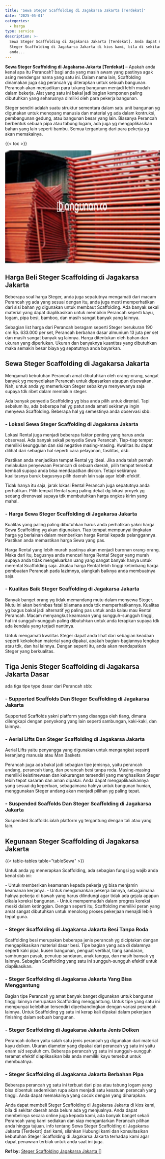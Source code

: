 ```yaml
---
title: 'Sewa Steger Scaffolding di Jagakarsa Jakarta [Terdekat]'
date: '2025-05-01'
categories:
  - harga
type: service
description: >-
  Sewa Steger Scaffolding di Jagakarsa Jakarta [Terdekat]. Anda dapat membeli
  Steger Scaffolding di Jagakarsa Jakarta di kios kami, bila di sekitar daerah
  anda...
---
```


**Sewa Steger Scaffolding di Jagakarsa Jakarta \[Terdekat\]** – Apakah anda kenal apa itu Perancah? bagi anda yang masih awam yang pastinya agak asing mendengar nama yang satu ini. Dalam nama lain, Scaffolding dinamakan juga sbg perancah yg diterapkan untuk sebuah bangunan. Perancah akan menjadikan para tukang bangunan menjadi lebih mudah dalam bekerja. Alat yang satu ini bakal jadi bagian komponen paling dibutuhkan yang seharusnya dimiliki oleh para pekerja bangunan.

Steger sendiri adalah suatu struktur sementara dalam satu unit bangunan yg digunakan untuk menopang manusia dan material yg ada dalam kontruksi, pembangunan gedung, atau bangunan besar yang lain. Biasanya Perancah berbentuk sebuah pipa atau tabung logam, ada juga yg mengaplikasikan bahan yang lain seperti bambu. Semua tergantung dari para pekerja yg akan memakainya.

{{< toc >}}

![Sewa Steger Scaffolding di Jagakarsa Jakarta [Terdekat]](/images/sewa-scaffolding-steger-16.png)

## Harga Beli Steger Scaffolding di Jagakarsa Jakarta

Beberapa soal harga Steger, anda juga sepatutnya mengamati dari macam Perancah yg ada yang sesuai dengan itu, anda juga mesti memperhatikan dari sisi bahan yg digunakan untuk membaut Scaffolding. Ada banyak sekali material yang dapat diaplikasikan untuk membikin Perancah seperti kayu, logam, pipa besi, bamboo, dan masih sangat banyak yang lainnya.

Sebagian list harga dari Perancah beragam seperti Steger berukuran 190 cm Rp. 633.000 per set, Perancah berbahan dasar almunium 13 juta per set dan masih sangat banyak yg lainnya. Harga ditentukan oleh bahan dan ukuran yang diperlukan. Ukuran dan banyaknya kuantitas yang dibutuhkan maka semakin besar biaya yg sepatutnya anda bayarkan.

## Sewa Steger Scaffolding di Jagakarsa Jakarta

Mengamati kebutuhan Perancah amat dibutuhkan oleh orang-orang, sangat banyak yg menyediakan Perancah untuk dipasarkan ataupun disewakan. Nah, untuk anda yg memerlukan Steger sebaiknya menyewanya saja supaya tdk ribet dalam membikin steger.

Ada banyak penyedia Scaffolding yg bisa anda pilih untuk dirental. Tapi sebelum itu, ada beberapa hal yg patut anda amati sekiranya ingin menyewa Scaffolding. Beberapa hal yg semestinya anda observasi sbb:

### \- Lokasi Sewa Steger Scaffolding di Jagakarsa Jakarta

Lokasi Rental juga menjadi beberapa faktor penting yang harus anda observasi. Ada banyak sekali penyedia Sewa Perancah. Tiap-tiap tempat memiliki keunggulan dan sisi negative masing-masing. Kwalitas itu dapat dilihat dari sebagian hal seperti cara pelayanan, fasilitas, dsb.

Pastikan anda menjadikan tempat Rental yg ideal. Jika anda telah pernah melakukan penyewaan Perancah di sebuah daerah, pilih tempat tersebut kembali supaya anda bisa mendapatkan diskon. Tetapi sekiranya kualitasnya buruk bagusnya pilih daerah lain saja agar lebih efektif.

Tidak hanya itu saja, jarak lokasi Rental Perancah juga sepatutnya anda perhatikan. Pilih tempat Rental yang paling dekat dg lokasi proyek yg sedang direnovasi supaya tdk membutuhkan harga ongkos kirim yang mahal.

### \- Harga Sewa Steger Scaffolding di Jagakarsa Jakarta

Kualitas yang paling paling dibutuhkan harus anda perhatikan yakni harga Sewa Scaffolding yg akan digunakan. Tiap tempat mempunyai tingkatan harga yg berlainan dalam memberikan harga Rental kepada pelanggannya. Pastikan anda memastikan harga Sewa yang pas.

Harga Rental yang lebih murah pastinya akan menjadi buronan orang-orang. Maka dari itu, bagusnya anda mencari harga Rental Steger yang murah supaya anda tidak mengeluarkan uang yang sangat banyak hanya untuk merental Scaffolding saja. Jikalau harga Rental lebih tinggi ketimbang harga pembuatan Perancah pada lazimnya, alangkah baiknya anda membuatnya saja.

### \- Kualitas Baik Steger Scaffolding di Jagakarsa Jakarta

Banyak banget orang yg tidak memandang mutu dalam menyewa Steger. Mutu ini akan berimbas fatal bilamana anda tdk memperhatikannya. Kualitas yg bagus bakal jadi alternatif yg paling pas untuk anda kalau mau Rental Perancah. Macam menyangkut keamanan yang sungguh-sungguh tinggi, hal ini sungguh-sungguh paling dibutuhkan untuk anda terapkan supaya tdk ada kendala yang terjadi nantinya.

Untuk mengamati kwalitas Steger dapat anda lihat dari sebagian keadaan seperti kekokohan material yang dipakai, apakah bagian-bagiannya lengkap atau tdk, dan hal lainnya. Dengan seperti itu, anda akan mendapatkan Steger yang berkualitas.

## Tiga Jenis Steger Scaffolding di Jagakarsa Jakarta Dasar

ada tiga tipe type dasar dari Perancah sbb:

### \- Supported Scaffolds Dan Steger Scaffolding di Jagakarsa Jakarta

Supported Scaffolds yakni platform yang disangga oleh tiang, dimana dilengkapi dengan penyokong yang lain seperti sambungan, kaki-kaki, dan lainnya.

### \- Aerial Lifts Dan Steger Scaffolding di Jagakarsa Jakarta

Aerial Lifts yaitu penyangga yang digunakan untuk mengangkat seperti keranjang manusia atau Man Baskets

Perancah juga ada bakal jadi sebagian tipe jenisnya, yaitu perancah andang, perancah tiang, dan perancah besi tanpa roda. Masing-masing memiliki keistimewaan dan kekurangan tersendiri yang menghasilkan Steger lebih tepat sasaran dan aman dipakai. Anda dapat mengaplikasikannya yang sesuai dg keperluan, sebagaimana halnya untuk bangunan hunian, menggunakan Steger andang akan menjadi pilihan yg paling tepat.

### \- Suspended Scaffolds Dan Steger Scaffolding di Jagakarsa Jakarta

Suspended Scaffolds ialah platform yg tergantung dengan tali atau yang lain.

## Kegunaan Steger Scaffolding di Jagakarsa Jakarta

{{< table-tables table="tableSewa" >}}

Untuk anda yg menerapkan Scaffolding, ada sebagian fungsi yg wajib anda kenal sbb ini:

\- Untuk memberikan keamanan kepada pekerja yg bisa menjamin keamanan kerjanya. - Untuk mengamankan pekerja lainnya, sebagaimana halnya pekerja di bawah yang harus dilindungi agar tidak ada gejala apapun dikala koreksi bangunan. - Untuk mempermudah dalam progres koreksi meski dalam ketinggian. Dengan seperti itu, Scaffolding memiliki peran yang amat sangat dibutuhkan untuk menolong proses pekerjaan menajdi lebih tepat guna.

### \- Steger Scaffolding di Jagakarsa Jakarta Besi Tanpa Roda

Scaffolding besi merupakan beberapa jenis perancah yg diciptakan dengan mengaplikasikan material dasar besi. Tipe bagian yang ada di dalamnya seperti kaki pipa, kusen bangunan, penguat vertikal, tiang sandaran, sambungan pasak, penutup sandaran, anak tangga, dan masih banyak yg lainnya. Sebagian Scaffolding yang satu ini sungguh-sungguh efektif untuk diaplikasikan.

### \- Steger Scaffolding di Jagakarsa Jakarta Yang Bisa Menggantung

Bagian tipe Perancah yg amat banyak banget digunakan untuk bangunan tinggi lainnya merupakan Scaffolding menggantung. Untuk tipe yang satu ini mempunyai kelebihan tersendiri diperbandingkan dengan variasi perancah lainnya. Untuk Scaffolding yg satu ini kerap kali dipakai dalam pekerjaan finishing dalam sebuah bangunan.

### \- Steger Scaffolding di Jagakarsa Jakarta Jenis Dolken

Perancah dolken yaitu salah satu jenis perancah yg digunakan dari material kayu dolken. Ukuran diameter yang dipakai dari perancah yg satu ini yaitu enam s/d sepuluh cm. Beberapa perancah yg satu ini sungguh-sungguh teramat efektif diaplikasikan bila anda memiliki kayu tersebut untuk membuatnya.

### \- Steger Scaffolding di Jagakarsa Jakarta Berbahan Pipa

Beberapa perancah yg satu ini terbuat dari pipa atau tabung logam yang bisa dibentuk sedemikian rupa akan menjadi satu kesatuan perancah yang tinggi. Anda dapat memakainya yang cocok dengan yang diharapkan.

Anda dapat membeli Steger Scaffolding di Jagakarsa Jakarta di kios kami, bila di sekitar daerah anda belum ada yg menjualnya. Anda dapat membelinya secara online juga kepada kami, ada banyak banget sekali Perancah yang kami sediakan dan siap mengantarkan Perancah pilihan anda hingga tujuan. info tentang Sewa Steger Scaffolding di Jagakarsa Jakarta \[Terdekat\] dari kami, silahkan Hubungi kami dan konsultasikan kebutuhan Steger Scaffolding di Jagakarsa Jakarta terhadap kami agar dapat penawran terbiak untuk anda saat ini juga.

**Ref by:** [Steger Scaffolding Jagakarsa Jakarta []](https://id.wikipedia.org/wiki/Steger)
